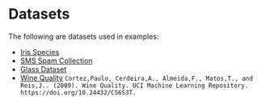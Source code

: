 # Datasets

The following are datasets used in examples:

- [Iris Species](https://archive.ics.uci.edu/dataset/53/iris)
- [SMS Spam Collection](https://archive.ics.uci.edu/dataset/228/sms+spam+collection)
- [Glass Dataset](https://archive.ics.uci.edu/dataset/42/glass+identification)
- [Wine Quality](https://archive.ics.uci.edu/dataset/186/wine+quality) ```Cortez,Paulo, Cerdeira,A., Almeida,F., Matos,T., and Reis,J.. (2009). Wine Quality. UCI Machine Learning Repository. https://doi.org/10.24432/C56S3T.```